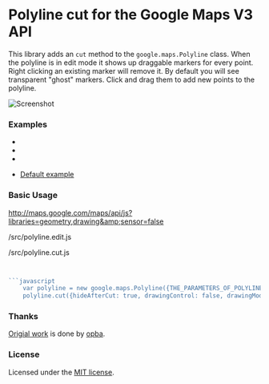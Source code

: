 Polyline cut for the Google Maps V3 API
===========================================

This library adds an `cut` method to the `google.maps.Polyline` class. When the polyline is in edit mode it shows up draggable markers for every point. Right clicking an existing marker will remove it. By default you will see transparent "ghost" markers. Click and drag them to add new points to the polyline. 


![Screenshot](https://github.com/hkanata/PolylineCut/google.maps.polyline.edit/raw/master/screenshot.png)


### Examples ###

* <script type="text/javascript" src="http://maps.google.com/maps/api/js?libraries=geometry,drawing&amp;sensor=false"></script>
* <script type="text/javascript" src="../src/polyline.edit.js"></script>
* <script type="text/javascript" src="../src/polyline.cut.js"></script>

* [Default example](http://opba.com.br/polylinecut/examples/default.html)


### Basic Usage ###


http://maps.google.com/maps/api/js?libraries=geometry,drawing&amp;sensor=false

/src/polyline.edit.js

/src/polyline.cut.js

```javascript


```javascript
	var polyline = new google.maps.Polyline({THE_PARAMETERS_OF_POLYLINE});
	polyline.cut({hideAfterCut: true, drawingControl: false, drawingMode:"POLYGON"});

```

### Thanks ###

[Origial work](http://www.opba.com.br) is done by [opba](mailto:hkanata@gmail.com).

### License ###

Licensed under the [MIT license](http://www.opensource.org/licenses/mit-license.php).

